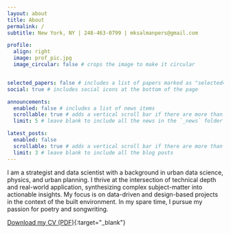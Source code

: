 ```yaml
---
layout: about
title: About
permalink: /
subtitle: New York, NY | 248-463-0799 | mksalmanpers@gmail.com

profile:
  align: right
  image: prof_pic.jpg
  image_circular: false # crops the image to make it circular


selected_papers: false # includes a list of papers marked as "selected={true}"
social: true # includes social icons at the bottom of the page

announcements:
  enabled: false # includes a list of news items
  scrollable: true # adds a vertical scroll bar if there are more than 3 news items
  limit: 5 # leave blank to include all the news in the `_news` folder

latest_posts:
  enabled: false
  scrollable: true # adds a vertical scroll bar if there are more than 3 new posts items
  limit: 3 # leave blank to include all the blog posts
---
```


I am a strategist and data scientist with a background in urban data science, physics, and urban planning. I thrive at the intersection of technical depth and real-world application, synthesizing complex subject-matter into actionable insights. My focus is on data-driven and design-based projects in the context of the built environment. In my spare time, I pursue my passion for poetry and songwriting. 

[Download my CV (PDF)](/al-folio/assets/pdf/Resume_MalikSalman.pdf){:target="_blank"}


<!-- Link to your social media connections, too. This theme is set up to use [Font Awesome icons](https://fontawesome.com/) and [Academicons](https://jpswalsh.github.io/academicons/), like the ones below. Add your Facebook, Twitter, LinkedIn, Google Scholar, or just disable all of them. -->
